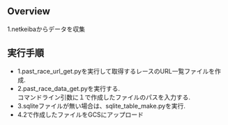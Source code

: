 ## Overview  
1.netkeibaからデータを収集


## 実行手順  

 * 1.past_race_url_get.pyを実行して取得するレースのURL一覧ファイルを作成.  
 * 2.past_race_data_get.pyを実行する.  
	コマンドライン引数に１で作成したファイルのパスを入力する.  
 * 3.sqliteファイルが無い場合は、sqlite_table_make.pyを実行.  
 * 4.2で作成したファイルをGCSにアップロード

